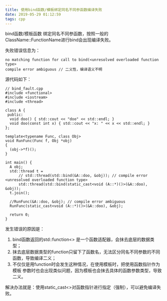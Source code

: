 ```yaml
---
title: 使用bind函数/模板绑定同名不同参函数编译失败
date: 2019-05-29 01:12:59
tags: cpp
---
```


bind函数/模板函数 绑定同名不同参函数，按照一般的ClassName::FunctionName进行bind会出现编译失败。

失败错误信息为：
```
no matching function for call to bind(<unresolved overloaded function type>
compile error ambiguous // 二义性，编译语义不明
```

源代码如下：
```
// bind_fault.cpp
#include <functional>
#include <iostream>
#include <thread>

class A {
 public:
  void doo() { std::cout << "doo" << std::endl; }
  void doo(const int x) { std::cout << "x: " << x << std::endl; }
};

template<typename Func, class Obj>
void RunFunc(Func f, Obj *obj)
{
  (obj->*f)();
}

int main() {
  A obj;
  std::thread t =
      // std::thread(std::bind(&A::doo, &obj)); // compile error <unresolved overloaded function type>
      std::thread(std::bind(static_cast<void (A::*)()>(&A::doo), &obj));
  t.join();

  //RunFunc(&A::doo, &obj); // compile error ambiguous
  RunFunc(static_cast<void (A::*)()>(&A::doo), &obj);

  return 0;
}
```

发生错误的原因是：
1. bind函数返回的std::function<> 是一个函数适配器，会抹去底层的数据类型；
2. 抹去底层数据类型的function只留下了函数名，无法区分同名不同参数的不同函数，导致编译二义；
3. 不仅仅是用function时会发生这种情况，在使用模板时，把使用函数指针作为模板
参数时也会出现类似问题，因为模板也会抹去具体的函数参数类型，导致二义。

解决办法就是：使用static_cast<>对函数指针进行指定（强制），可以避免编译失败。


